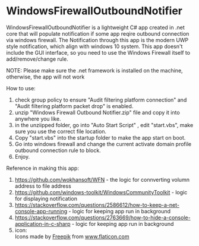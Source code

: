 # WindowsFirewallOutboundNotifier
WindowsFirewallOutboundNotifier is a lightweight C# app created in .net core that will populate notification if some app reqire outbound connection via windows firewall. The Notification through this app is the modern UWP style notification, which align with windows 10 system. 
This app doesn't include the GUI interface, so you need to use the Windows Firewall itself to add/remove/change rule.

NOTE: Please make sure the .net framework is installed on the machine, otherwise, the app will not work

How to use:
1. check group policy to ensure "Audit filtering platform connection" and "Audit filtering platform packet drop" is enabled.
2. unzip "Windows Firewall Outbound Notifier.zip" file and copy it into anywhere you like.
3. in the unziipped folder, go into "Auto Start Script" , edit "start.vbs", make sure you use the correct file location.
4. Copy "start.vbs" into the startup folder to make the app start on boot.
5. Go into windows firewall and change the current activate domain profile outbound connection rule to block.
6. Enjoy.






Reference in making this app:
1. https://github.com/wokhansoft/WFN - the logic for connverting volumn address to file address
2. https://github.com/windows-toolkit/WindowsCommunityToolkit - logic for displaying notification
3. https://stackoverflow.com/questions/2586612/how-to-keep-a-net-console-app-running - logic for keeping app run in background
4. https://stackoverflow.com/questions/2763669/how-to-hide-a-console-application-in-c-sharp -  logic for keeping app run in background
5. icon: <div>Icons made by <a href="https://www.freepik.com" title="Freepik">Freepik</a> from <a href="https://www.flaticon.com/" title="Flaticon">www.flaticon.com</a></div>
